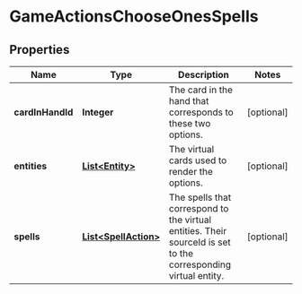 
# GameActionsChooseOnesSpells

## Properties
Name | Type | Description | Notes
------------ | ------------- | ------------- | -------------
**cardInHandId** | **Integer** | The card in the hand that corresponds to these two options.  |  [optional]
**entities** | [**List&lt;Entity&gt;**](Entity.md) | The virtual cards used to render the options.  |  [optional]
**spells** | [**List&lt;SpellAction&gt;**](SpellAction.md) | The spells that correspond to the virtual entities. Their sourceId is set to the corresponding virtual entity.  |  [optional]



